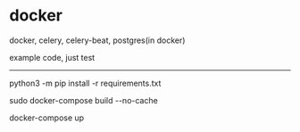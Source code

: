 # docker
docker, celery, celery-beat, postgres(in docker)

example code, just test

------------------------------

python3 -m pip install -r requirements.txt

sudo docker-compose build --no-cache

docker-compose up
